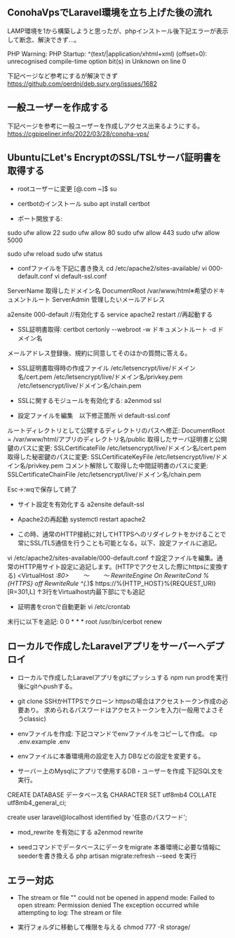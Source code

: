 ## ConohaVpsでLaravel環境を立ち上げた後の流れ
LAMP環境を1から構築しようと思ったが、phpインストール後下記エラーが表示して断念、解決できず...。

PHP Warning: PHP Startup: ^(text/|application/xhtml\+xml) (offset=0): unrecognised compile-time option bit(s) in Unknown on line 0

下記ページなど参考にするが解決できず
https://github.com/oerdnj/deb.sury.org/issues/1682

## 一般ユーザーを作成する
下記ページを参考に一般ユーザーを作成しアクセス出来るようにする。
https://cgpipeliner.info/2022/03/28/conoha-vps/

## UbuntuにLet's EncryptのSSL/TSLサーバ証明書を取得する
- rootユーザーに変更
[@.com ~]$ su

- certbotのインストール
subo apt install certbot

- ポート開放する:

sudo ufw allow 22
sudo ufw allow 80
sudo ufw allow 443
sudo ufw allow 5000

sudo ufw reload
sudo ufw status

- confファイルを下記に書き換え
cd /etc/apache2/sites-available/
vi 000-default.conf 
vi default-ssl.conf

ServerName 取得したドメイン名
DocumentRoot /var/www/html※希望のドキュメントルート
ServerAdmin 管理したいメールアドレス

a2ensite 000-default //有効化する
service apache2 restart //再起動する

- SSL証明書取得:
certbot certonly --webroot -w ドキュメントルート -d ドメイン名

メールアドレス登録後、規約に同意してそのほかの質問に答える。

- SSL証明書取得時の作成ファイル
/etc/letsencrypt/live/ドメイン名/cert.pem
/etc/letsencrypt/live/ドメイン名/privkey.pem
/etc/letsencrypt/live/ドメイン名/chain.pem

- SSLに関するモジュールを有効化する:
a2enmod ssl

- 設定ファイルを編集　以下修正箇所
vi default-ssl.conf

ルートディレクトリとして公開するディレクトリのパスへ修正:
DocumentRoot = /var/www/html/アプリのディレクトリ名/public
取得したサーバ証明書と公開鍵のパスに変更:
SSLCertificateFile      /etc/letsencrypt/live/ドメイン名/cert.pem
取得した秘密鍵のパスに変更:
SSLCertificateKeyFile   /etc/letsencrypt/live/ドメイン名/privkey.pem
コメント解除して取得した中間証明書のパスに変更:
SSLCertificateChainFile /etc/letsencrypt/live/ドメイン名/chain.pem

Esc→:wqで保存して終了

- サイト設定を有効化する
a2ensite default-ssl

- Apache2の再起動
systemctl restart apache2

- この時、通常のHTTP接続に対してHTTPSへのリダイレクトをかけることで常にSSL/TLS通信を行うことも可能となる。以下、設定ファイルに追記。

vi /etc/apache2/sites-available/000-default.conf
↑設定ファイルを編集。通常のHTTP用サイト設定に追記します。(HTTPでアクセスした際にhttpsに変換する)
<VirtualHost *:80>
　　～
　　～
RewriteEngine On
RewriteCond %{HTTPS} off
RewriteRule ^(.*)$ https://%{HTTP_HOST}%{REQUEST_URI} [R=301,L]
↑3行をVirtualhost内最下部にでも追記
</VirtualHost>

- 証明書をcronで自動更新
vi /etc/crontab

末行に以下を追記:
0 0 * * * root /usr/bin/cerbot renew

## ローカルで作成したLaravelアプリをサーバーへデプロイ
- ローカルで作成したLaravelアプリをgitにプッシュする
npm run prodを実行後にgitへpushする。

- git clone SSHかHTTPSでクローン
httpsの場合はアクセストークン作成の必要あり。
求められるパスワードはアクセストークンを入力(一般用でよさそうclassic)

- envファイルを作成:
下記コマンドでenvファイルをコピーして作成。
cp .env.example .env

- envファイルに本番環境用の設定を入力
DBなどの設定を変更する。

- サーバー上のMysqlにアプリで使用するDB・ユーザーを作成
下記SQL文を実行。

CREATE DATABASE データベース名 CHARACTER SET utf8mb4 COLLATE utf8mb4_general_ci;

create user laravel@localhost identified by '任意のパスワード';

- mod_rewrite を有効にする
a2enmod rewrite

- seedコマンドでデータベースにデータをmigrate
本番環境に必要な情報にseederを書き換える
php artisan migrate:refresh --seed
を実行

## エラー対応
- The stream or file "" could not be opened in append mode: Failed to open stream: Permission denied The exception occurred while attempting to log: The stream or file

- 実行フォルダに移動して権限を与える
chmod 777 -R storage/
